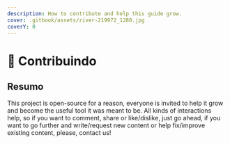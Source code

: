 ```yaml
---
description: How to contribute and help this guide grow.
cover: .gitbook/assets/river-219972_1280.jpg
coverY: 0
---
```


# 🤗 Contribuindo

## Resumo

This project is open-source for a reason, everyone is invited to help it grow and become the useful tool it was meant to be. All kinds of interactions help, so if you want to comment, share or like/dislike, just go ahead, if you want to go further and write/request new content or help fix/improve existing content, please, contact us!
